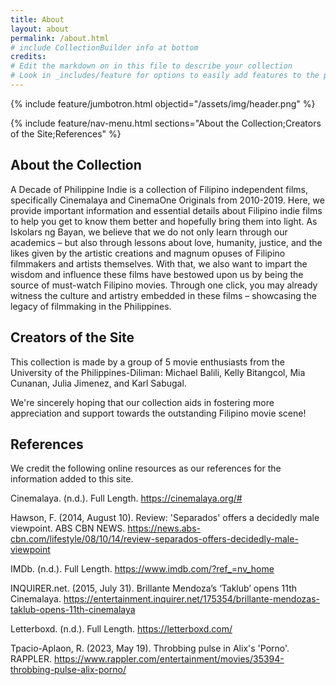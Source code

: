 ```yaml
---
title: About
layout: about
permalink: /about.html
# include CollectionBuilder info at bottom
credits:
# Edit the markdown on in this file to describe your collection
# Look in _includes/feature for options to easily add features to the page
---
```


{% include feature/jumbotron.html objectid="/assets/img/header.png" %}

{% include feature/nav-menu.html sections="About the Collection;Creators of the Site;References" %}

## About the Collection

A Decade of Philippine Indie is a collection of Filipino independent films, specifically Cinemalaya and CinemaOne Originals from 2010-2019. Here, we provide important information and essential details about Filipino indie films to help you get to know them better and hopefully bring them into light. As Iskolars ng Bayan, we believe that we do not only learn through our academics – but also through lessons about love, humanity, justice, and the likes given by the artistic creations and magnum opuses of Filipino filmmakers and artists themselves. With that, we also want to impart the wisdom and influence these films have bestowed upon us by being the source of must-watch Filipino movies. Through one click, you may already witness the culture and artistry embedded in these films – showcasing the legacy of filmmaking in the Philippines.

## Creators of the Site

This collection is made by a group of 5 movie enthusiasts from the University of the Philippines-Diliman: Michael Balili, Kelly Bitangcol, Mia Cunanan, Julia Jimenez, and Karl Sabugal. 

We're sincerely hoping that our collection aids in fostering more appreciation and support towards the outstanding Filipino movie scene!

<!-- IMPORTANT!!! DELETE this comment and the include below when you are finished editing this page for your collection. The include below introduces about page features. They will show up on your collection's about page until you delete it.  -->

## References

We credit the following online resources as our references for the information added to this site.

Cinemalaya. (n.d.). Full Length. https://cinemalaya.org/#

Hawson, F. (2014, August 10). Review: 'Separados' offers a decidedly male viewpoint. ABS CBN NEWS. https://news.abs-cbn.com/lifestyle/08/10/14/review-separados-offers-decidedly-male-viewpoint

IMDb. (n.d.). Full Length. https://www.imdb.com/?ref_=nv_home

INQUIRER.net. (2015, July 31). Brillante Mendoza’s ‘Taklub’ opens 11th Cinemalaya. https://entertainment.inquirer.net/175354/brillante-mendozas-taklub-opens-11th-cinemalaya

Letterboxd. (n.d.). Full Length. https://letterboxd.com/

Tpacio-Aplaon, R. (2023, May 19). Throbbing pulse in Alix's 'Porno'. RAPPLER. https://www.rappler.com/entertainment/movies/35394-throbbing-pulse-alix-porno/


